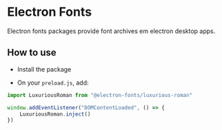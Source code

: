 # Electron Fonts

Electron fonts packages provide font archives em electron desktop apps.

## How to use

* Install the package

* On your `preload.js`, add:

```ts
import LuxuriousRoman from "@electron-fonts/luxurious-roman"

window.addEventListener("DOMContentLoaded", () => {
    LuxuriousRoman.inject()
})
```